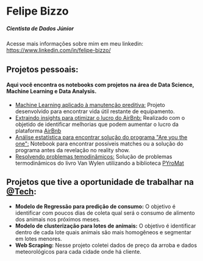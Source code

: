 # Felipe Bizzo
##### Cientista de Dados Júnior

Acesse mais informações sobre mim em meu linkedin: <https://www.linkedin.com/in/felipe-bizzo/>

## Projetos pessoais:
#### Aqui você encontra os notebooks com projetos na área de Data Science, Machine Learning e Data Analysis.
* [Machine Learning aplicado à manutenção preditiva:](https://github.com/felipbizz/project_portfolio/tree/main/predictive_maintenance) Projeto desenvolvido para encontrar vida útil restante de equipamento.
* [Extraindo insights para otimizar o lucro do AirBnb:](https://github.com/felipbizz/project_portfolio/tree/main/analise_airbnb) Realizado com o objetido de identificar melhorias que podem aumentar o lucro da plataforma [AirBnb](https://www.airbnb.com.br/)
* [Análise estatística para encontrar solução do programa "Are you the one":](https://github.com/felipbizz/project_portfolio/tree/main/areYouTheOne_solver) Notebook para encontrar possíveis matches ou a solução do programa antes da revelação no reality show.
* [Resolvendo problemas temodinâmicos:](https://github.com/felipbizz/project_portfolio/tree/main/exercicios_sistemas_termicos) Solução de problemas termodinâmicos do livro Van Wylen utilizando a biblioteca [PYroMat](http://www.pyromat.org/)


## Projetos que tive a oportunidade de trabalhar na [@Tech](www.techagr.com):
* **Modelo de Regressão para predição de consumo:** O objetivo é identificar com poucos dias de coleta qual será o consumo de alimento dos animais nos próximos meses.
* **Modelo de clusterização para lotes de animais:** O objetivo é identificar dentro de cada lote quais animais são mais homogêneos e segmentar em lotes menores.
* **Web Scraping:** Nesse projeto coletei dados de preço da arroba e dados meteorológicos para cada cidade onde há cliente.
